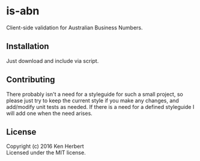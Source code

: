 # is-abn

Client-side validation for Australian Business Numbers.

## Installation

Just download and include via script.

## Contributing
There probably isn't a need for a styleguide for such a small project, so please just try to keep the current style if you make any changes, and add/modify unit tests as needed.
If there is a need for a defined styleguide I will add one when the need arises.

## License
Copyright (c) 2016 Ken Herbert  
Licensed under the MIT license.
